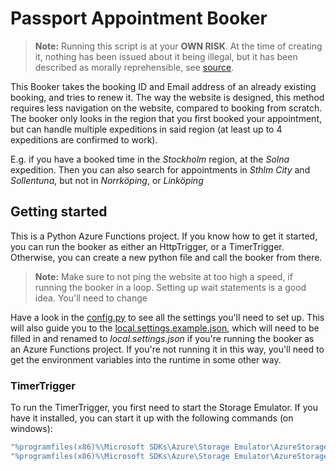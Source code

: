 # Passport Appointment Booker

> **Note:** Running this script is at your **OWN RISK**. At the time of creating it, nothing has been issued about it being illegal, but it has been described as morally reprehensible, see [source](https://www.svt.se/nyheter/lokalt/stockholm/svart-att-fa-tid-for-nytt-pass-i-stockholm-sa-fick-han-tid-snabbare?fbclid=IwAR2r1q1NWRMq20tXuznfwP69LtV1La3B4-B96FLu0RXp1bMHQoP93MC-fls).    


This Booker takes the booking ID and Email address of an already existing booking, and tries to renew it. The way the website is designed, this method requires less navigation on the website, compared to booking from scratch. The booker only looks in the region that you first booked your appointment, but can handle multiple expeditions in said region (at least up to 4 expeditions are confirmed to work). 

E.g. if you have a booked time in the *Stockholm* region, at the *Solna* expedition. Then you can also search for appointments in *Sthlm City* and *Sollentuna*, but not in *Norrköping*, or *Linköping*        

## Getting started 
This is a Python Azure Functions project. If you know how to get it started, you can run the booker as either an HttpTrigger, or a TimerTrigger. Otherwise, you can create a new python file and call the booker from there.  

> **Note:** Make sure to not ping the website at too high a speed, if running the booker in a loop. Setting up wait statements is a good idea.
You'll need to change  

Have a look in the [config.py](/src/config.py) to see all the settings you'll need to set up. This will also guide you to the [local.settings.example.json](/src/local.settings.example.json), which will need to be filled in and renamed to *local.settings.json* if you're running the booker as an Azure Functions project.  If you're not running it in this way, you'll need to get the environment variables into the runtime in some other way. 

### TimerTrigger
To run the TimerTrigger, you first need to start the Storage Emulator. If you have it installed, you can start it up with the following commands (on windows):  
```cmd
"%programfiles(x86)%\Microsoft SDKs\Azure\Storage Emulator\AzureStorageEmulator.exe" init
"%programfiles(x86)%\Microsoft SDKs\Azure\Storage Emulator\AzureStorageEmulator.exe" start
```
